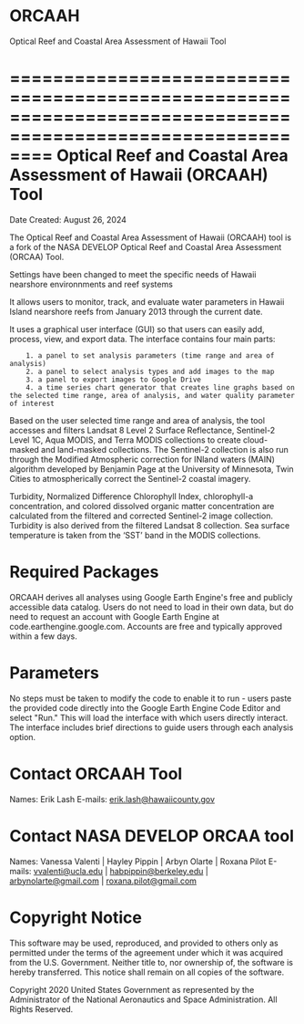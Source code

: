 # ORCAAH
 Optical Reef and Coastal Area Assessment of Hawaii Tool

============================================================================================================
Optical Reef and Coastal Area Assessment of Hawaii (ORCAAH) Tool
============================================================================================================

Date Created: August 26, 2024

The Optical Reef and Coastal Area Assessment of Hawaii (ORCAAH) tool is a fork of the NASA DEVELOP Optical Reef and Coastal Area Assessment (ORCAA) Tool.

Settings have been changed to meet the specific needs of Hawaii nearshore environnments and reef systems

It allows users to monitor, track, and evaluate water parameters in Hawaii Island nearshore reefs from January 2013 through the current date.

It uses a graphical user interface (GUI) so that users can easily add, process, view, and export data. The interface contains four main parts:

        1. a panel to set analysis parameters (time range and area of analysis)
        2. a panel to select analysis types and add images to the map
        3. a panel to export images to Google Drive
        4. a time series chart generator that creates line graphs based on the selected time range, area of analysis, and water quality parameter of interest 

Based on the user selected time range and area of analysis, the tool accesses and filters Landsat 8 Level 2 Surface Reflectance, Sentinel-2 Level 1C, Aqua MODIS, and Terra MODIS collections to create cloud-masked and land-masked collections. The Sentinel-2 collection is also run through the Modified Atmospheric correction for INland waters (MAIN) algorithm developed by Benjamin Page at the University of Minnesota, Twin Cities to atmospherically correct the Sentinel-2 coastal imagery. 

Turbidity, Normalized Difference Chlorophyll Index, chlorophyll-a concentration, and colored dissolved organic matter concentration are calculated from the filtered and corrected Sentinel-2 image collection. Turbidity is also derived from the filtered Landsat 8 collection. Sea surface temperature is taken from the ‘SST’ band in the MODIS collections. 

 Required Packages
===================

ORCAAH derives all analyses using Google Earth Engine's free and publicly accessible data catalog.
Users do not need to load in their own data, but do need to request an account with Google Earth Engine at code.earthengine.google.com.
Accounts are free and typically approved within a few days. 

 Parameters
============

No steps must be taken to modify the code to enable it to run - users paste the provided code directly into the Google Earth Engine Code Editor and
select "Run." This will load the interface with which users directly interact. The interface includes brief directions to guide users through each analysis option. 

 Contact ORCAAH Tool
======================

Names: Erik Lash
E-mails: erik.lash@hawaiicounty.gov

 Contact NASA DEVELOP ORCAA tool
==================================

Names: Vanessa Valenti | Hayley Pippin | Arbyn Olarte | Roxana Pilot
E-mails: vvalenti@ucla.edu | habpippin@berkeley.edu | arbynolarte@gmail.com | roxana.pilot@gmail.com

 Copyright Notice
============================
This software may be used, reproduced, and provided to others only as permitted under the terms of the agreement under which it was acquired from the U.S. Government.  Neither title to, nor ownership of, the software is hereby transferred.  This notice shall remain on all copies of the software.

Copyright 2020 United States Government as represented by the Administrator of the National Aeronautics and Space Administration. All Rights Reserved.